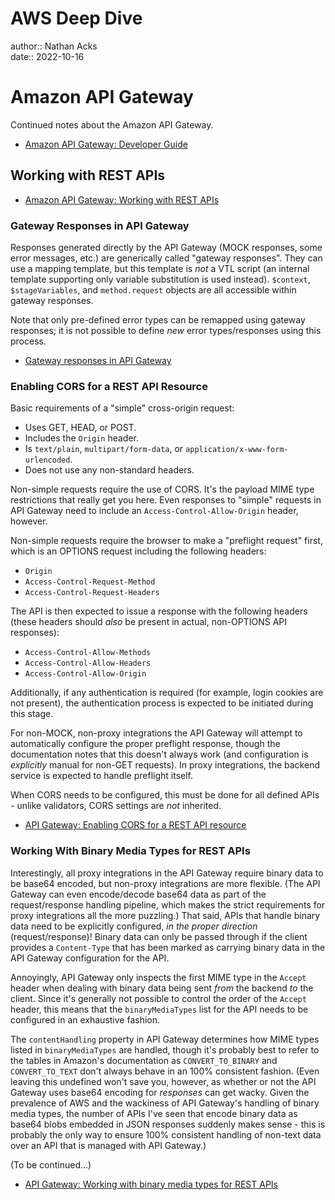 # AWS Deep Dive

author:: Nathan Acks  
date:: 2022-10-16

# Amazon API Gateway

Continued notes about the Amazon API Gateway.

* [Amazon API Gateway: Developer Guide](https://docs.aws.amazon.com/apigateway/latest/developerguide/welcome.html)

## Working with REST APIs

* [Amazon API Gateway: Working with REST APIs](https://docs.aws.amazon.com/apigateway/latest/developerguide/apigateway-rest-api.html)

### Gateway Responses in API Gateway

Responses generated directly by the API Gateway (MOCK responses, some error messages, etc.) are generically called "gateway responses". They can use a mapping template, but this template is *not* a VTL script (an internal template supporting only variable substitution is used instead). `$context`, `$stageVariables`, and `method.request` objects are all accessible within gateway responses.

Note that only pre-defined error types can be remapped using gateway responses; it is not possible to define *new* error types/responses using this process.

* [Gateway responses in API Gateway](https://docs.aws.amazon.com/apigateway/latest/developerguide/api-gateway-gatewayResponse-definition.html)

### Enabling CORS for a REST API Resource

Basic requirements of a "simple" cross-origin request:

* Uses GET, HEAD, or POST.
* Includes the `Origin` header.
* Is `text/plain`, `multipart/form-data`, or `application/x-www-form-urlencoded`.
* Does not use any non-standard headers.

Non-simple requests require the use of CORS. It's the payload MIME type restrictions that really get you here. Even responses to "simple" requests in API Gateway need to include an `Access-Control-Allow-Origin` header, however.

Non-simple requests require the browser to make a "preflight request" first, which is an OPTIONS request including the following headers:

* `Origin`
* `Access-Control-Request-Method`
* `Access-Control-Request-Headers`

The API is then expected to issue a response with the following headers (these headers should *also* be present in actual, non-OPTIONS API responses):

* `Access-Control-Allow-Methods`
* `Access-Control-Allow-Headers`
* `Access-Control-Allow-Origin`

Additionally, if any authentication is required (for example, login cookies are not present), the authentication process is expected to be initiated during this stage.

For non-MOCK, non-proxy integrations the API Gateway will attempt to automatically configure the proper preflight response, though the documentation notes that this doesn't always work (and configuration is *explicitly* manual for non-GET requests). In proxy integrations, the backend service is expected to handle preflight itself.

When CORS needs to be configured, this must be done for all defined APIs - unlike validators, CORS settings are *not* inherited.

* [API Gateway: Enabling CORS for a REST API resource](https://docs.aws.amazon.com/apigateway/latest/developerguide/how-to-cors.html)

### Working With Binary Media Types for REST APIs

Interestingly, all proxy integrations in the API Gateway require binary data to be base64 encoded, but non-proxy integrations are more flexible. (The API Gateway can even encode/decode base64 data as part of the request/response handling pipeline, which makes the strict requirements for proxy integrations all the more puzzling.) That said, APIs that handle binary data need to be explicitly configured, *in the proper direction* (request/response)! Binary data can only be passed through if the client provides a `Content-Type` that has been marked as carrying binary data in the API Gateway configuration for the API.

Annoyingly, API Gateway only inspects the first MIME type in the `Accept` header when dealing with binary data being sent *from* the backend *to* the client. Since it's generally not possible to control the order of the `Accept` header, this means that the `binaryMediaTypes` list for the API needs to be configured in an exhaustive fashion.

The `contentHandling` property in API Gateway determines how MIME types listed in `binaryMediaTypes` are handled, though it's probably best to refer to the tables in Amazon's documentation as `CONVERT_TO_BINARY` and `CONVERT_TO_TEXT` don't always behave in an 100% consistent fashion. (Even leaving this undefined won't save you, however, as whether or not the API Gateway uses base64 encoding for *responses* can get wacky. Given the prevalence of AWS and the wackiness of API Gateway's handling of binary media types, the number of APIs I've seen that encode binary data as base64 blobs embedded in JSON responses suddenly makes sense - this is probably the only way to ensure 100% consistent handling of non-text data over an API that is managed with API Gateway.)

(To be continued...)

* [API Gateway: Working with binary media types for REST APIs](https://docs.aws.amazon.com/apigateway/latest/developerguide/api-gateway-payload-encodings.html)
